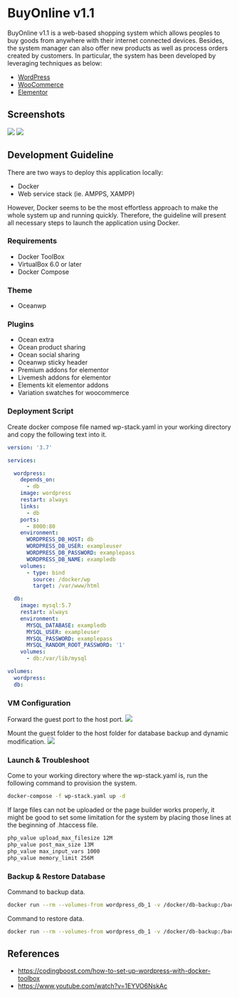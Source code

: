# BuyOnline v1.1
BuyOnline v1.1 is a web-based shopping system which allows peoples to buy goods from anywhere with their internet connected devices. Besides, the system manager can also offer new products as well as process orders created by customers.
In particular, the system has been developed by leveraging techniques as below:
- [WordPress]
- [WooCommerce]
- [Elementor]

## Screenshots
![](images/home.png) ![](images/shop.png)

## Development Guideline
There are two ways to deploy this application locally:
- Docker
- Web service stack (ie. AMPPS, XAMPP)

However, Docker seems to be the most effortless approach to make the whole system up and running quickly. Therefore, the guideline will present all necessary steps to launch the application using Docker.

### Requirements
- Docker ToolBox
- VirtualBox 6.0 or later
- Docker Compose

### Theme
- Oceanwp

### Plugins
- Ocean extra
- Ocean product sharing
- Ocean social sharing
- Oceanwp sticky header
- Premium addons for elementor
- Livemesh addons for elementor
- Elements kit elementor addons
- Variation swatches for woocommerce

### Deployment Script
Create docker compose file named wp-stack.yaml in your working directory and copy the following text into it.
```yaml
version: '3.7'

services:

  wordpress:
    depends_on:
      - db
    image: wordpress
    restart: always
    links:
      - db
    ports:
      - 8000:80
    environment:
      WORDPRESS_DB_HOST: db
      WORDPRESS_DB_USER: exampleuser
      WORDPRESS_DB_PASSWORD: examplepass
      WORDPRESS_DB_NAME: exampledb
    volumes:
      - type: bind
        source: /docker/wp
        target: /var/www/html

  db:
    image: mysql:5.7
    restart: always
    environment:
      MYSQL_DATABASE: exampledb
      MYSQL_USER: exampleuser
      MYSQL_PASSWORD: examplepass
      MYSQL_RANDOM_ROOT_PASSWORD: '1'
    volumes:
      - db:/var/lib/mysql

volumes:
  wordpress:
  db:
```
### VM Configuration
Forward the guest port to the host port.
![](images/network.png)

Mount the guest folder to the host folder for database backup and dynamic modification.
![](images/folder.png)

### Launch & Troubleshoot
Come to your working directory where the wp-stack.yaml is, run the following command to provision the system.
```bash
docker-compose -f wp-stack.yaml up -d
```

If large files can not be uploaded or the page builder works properly, it might be good to set some limitation for the system by placing those lines at the beginning of .htaccess file.
```sh
php_value upload_max_filesize 12M
php_value post_max_size 13M
php_value max_input_vars 1000
php_value memory_limit 256M
```

### Backup & Restore Database
Command to backup data.
```bash
docker run --rm --volumes-from wordpress_db_1 -v /docker/db-backup:/backup ubuntu bash -c "cd /var/lib/mysql && tar cvf backup.tar . && mv backup.tar /backup"
```

Command to restore data.
```bash
docker run --rm --volumes-from wordpress_db_1 -v /docker/db-backup:/backup ubuntu bash -c "tar xvf /backup/backup.tar -C /var/lib/mysql"
```

## References
- https://codingboost.com/how-to-set-up-wordpress-with-docker-toolbox
- https://www.youtube.com/watch?v=1EYVO6NskAc

[WordPress]:<https://wordpress.org>
[WooCommerce]:<https://woocommerce.com>
[Elementor]:<https://elementor.com>
